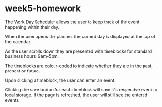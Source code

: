 # week5-homework




The Work Day Scheduler allows the user to keep track of the event happening within their day.

When the user opens the planner, the current day is displayed at the top of the calendar.

As the user scrolls down they are presented with timeblocks for standard business hours: 9am-5pm.

The timeblocks are colour-coded to indicate whether they are in the past, present or future.

Upon clicking a timeblock, the user can enter an event.

Clicking the save button for each timeblock will save it's respective event to local storage. If the page is refreshed, the user will still see the entered events.